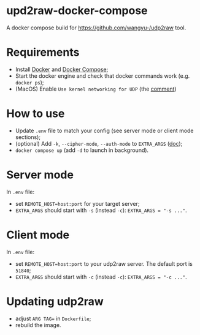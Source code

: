 # upd2raw-docker-compose
A docker compose build for https://github.com/wangyu-/udp2raw tool.

# Requirements

* Install [Docker](https://www.docker.com/) and [Docker Compose](https://docs.docker.com/compose/install/);
* Start the docker engine and check that docker commands work (e.g. `docker ps`);
* (MacOS) Enable `Use kernel networking for UDP` (the [comment](https://github.com/haugene/docker-transmission-openvpn/issues/2723#issuecomment-2143498414))

# How to use

* Update `.env` file to match your config (see server mode or client mode sections);
* (optional) Add `-k`, `--cipher-mode`, `--auth-mode` to `EXTRA_ARGS` ([doc](https://github.com/wangyu-/udp2raw?tab=readme-ov-file#usage));
* `docker compose up` (add `-d` to launch in background).

# Server mode

In `.env` file:
* set `REMOTE_HOST=host:port` for your target server;
* `EXTRA_ARGS` should start with `-s` (instead `-c`): `EXTRA_ARGS = "-s ..."`.

# Client mode

In `.env` file:
* set `REMOTE_HOST=host:port` to your udp2raw server. The default port is `51840`;
* `EXTRA_ARGS` should start with `-c` (instead `-c`): `EXTRA_ARGS = "-c ..."`.

# Updating udp2raw

* adjust `ARG TAG=` in `Dockerfile`;
* rebuild the image.

